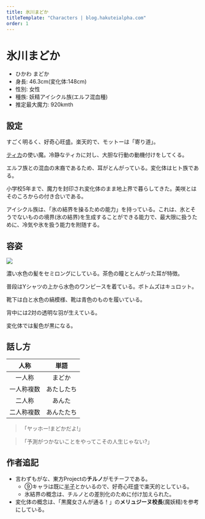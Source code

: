 ```yaml
---
title: 氷川まどか
titleTemplate: "Characters | blog.hakuteialpha.com"
order: 1
---
```


# 氷川まどか

<div class="pt-4 flex gap-2 flex-col sm:flex-row items-start introduce">
<!--<img src="" class="rounded-md bg-white dark:bg-neutral-700 sm:max-w-64">-->
<div class="">

- ひかわ まどか
- 身長: 46.3cm(変化体:148cm)
- 性別: 女性
- 種族: 妖精アイシクル族(エルフ混血種)
- 推定最大魔力: 920kmth
  
</div></div>

## 設定

すごく明るく、好奇心旺盛。楽天的で、モットーは「寄り道」。

[ティカ](tica)の使い魔。冷静なティカに対し、大胆な行動の動機付けをしてくる。

エルフ族との混血の末裔であるため、耳がとんがっている。変化体はヒト族である。

小学校5年まで、魔力を封印され変化体のまま地上界で暮らしてきた。美咲とはそのころからの付き合いである。

アイシクル族は、「氷の結界を操るための能力」を持っている。これは、氷とそうでないものの境界(氷の結界)を生成することができる能力で、最大限に扱うために、冷気や氷を扱う能力を附随する。

## 容姿

<div class="pt-4 flex gap-2 flex-col-reverse sm:flex-row items-start introduce">
<img src="https://dir.hakuteialpha.com/g/chara/charat/org_20220605_023337.png" class="rounded-xl bg-white dark:bg-neutral-700 sm:max-w-64">
<div>

濃い水色の髪をセミロングにしている。茶色の瞳ととんがった耳が特徴。

普段はYシャツの上から水色のワンピースを着ている。ボトムズはキュロット。

靴下は白と水色の縞模様、靴は青色のものを履いている。

背中には2対の透明な羽が生えている。

変化体では髪色が黒になる。
  
</div></div>

## 話し方

| 人称 | 単語 |
| :-: | :-: |
| 一人称 | まどか |
| 一人称複数 | あたしたち |
| 二人称 | あんた |
| 二人称複数 | あんたたち |

> 「ヤッホー!まどかだよ!」

> 「予測がつかないことをやってこその人生じゃない?」

## 作者追記

- 言わずもがな、東方Projectの**チルノ**がモチーフである。
  - ⑨キャラは既に[半子](hanko)とかいるので、好奇心旺盛で楽天的としている。
  - 氷結界の概念は、チルノとの差別化のために付け加えられた。
- 変化体の概念は、「黒魔女さんが通る！」の**メリュジーヌ校長**(魔妖精)を参考にしている。
